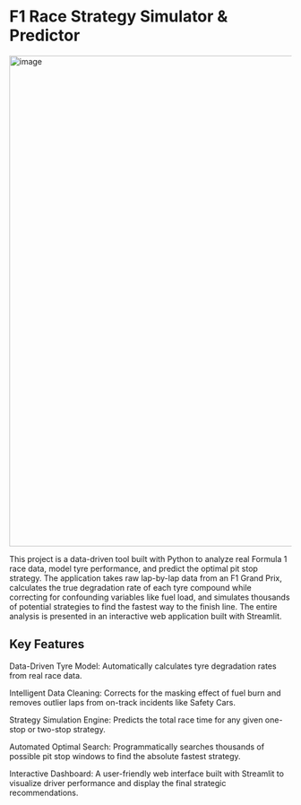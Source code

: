 <h1>F1 Race Strategy Simulator & Predictor</h1>
<img width="1915" height="876" alt="image" src="https://github.com/user-attachments/assets/61744019-85ec-4196-b940-9115b7368cb5" />

This project is a data-driven tool built with Python to analyze real Formula 1 race data, model tyre performance, and predict the optimal pit stop strategy. The application takes raw lap-by-lap data from an F1 Grand Prix, calculates the true degradation rate of each tyre compound while correcting for confounding variables like fuel load, and simulates thousands of potential strategies to find the fastest way to the finish line. The entire analysis is presented in an interactive web application built with Streamlit.

<h2>Key Features</h2>
Data-Driven Tyre Model: Automatically calculates tyre degradation rates from real race data.

Intelligent Data Cleaning: Corrects for the masking effect of fuel burn and removes outlier laps from on-track incidents like Safety Cars.

Strategy Simulation Engine: Predicts the total race time for any given one-stop or two-stop strategy.

Automated Optimal Search: Programmatically searches thousands of possible pit stop windows to find the absolute fastest strategy.

Interactive Dashboard: A user-friendly web interface built with Streamlit to visualize driver performance and display the final strategic recommendations.

